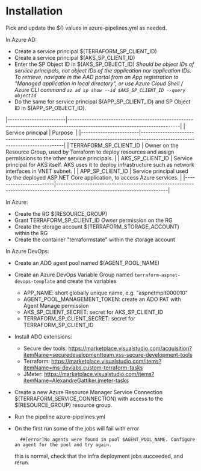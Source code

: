 # Installation

Pick and update the $() values in azure-pipelines.yml as needed.

In Azure AD:
  - Create a service principal $(TERRAFORM_SP_CLIENT_ID)
  - Create a service principal $(AKS_SP_CLIENT_ID)
  - Enter the SP Object ID in $(AKS_SP_OBJECT_ID)
    *Should be object IDs of service principals, not object IDs of the application nor application IDs.
    To retrieve, navigate in the AAD portal from an App registration to "Managed application in local directory", or use Azure Cloud Shell / Azure CLI command `az ad sp show --id $AKS_SP_CLIENT_ID --query objectId`*
  - Do the same for service principal $(APP_SP_CLIENT_ID) and SP Object ID in $(APP_SP_OBJECT_ID).

|------------------------|----------------------------------------------------------------------------------------------------------------------------|
| Service principal      | Purpose                                                                                                                    |
|------------------------|----------------------------------------------------------------------------------------------------------------------------|
| TERRAFORM_SP_CLIENT_ID | Owner on the Resource Group, used by Terraform to deploy resources and assign permissions to the other service principals. |
| AKS_SP_CLIENT_ID       | Service principal for AKS itself. AKS uses it to deploy infrastructure such as network interfaces in VNET subnet.          |
| APP_SP_CLIENT_ID       | Service principal used by the deployed ASP.NET Core application, to access Azure services.                                 |
|------------------------|----------------------------------------------------------------------------------------------------------------------------|



In Azure:
  - Create the RG $(RESOURCE_GROUP)
  - Grant TERRAFORM_SP_CLIENT_ID *Owner* permission on the RG
  - Create the storage account $(TERRAFORM_STORAGE_ACCOUNT) within the RG
  - Create the container "terraformstate" within the storage account

In Azure DevOps:
  - Create an ADO agent pool named $(AGENT_POOL_NAME)
  - Create an Azure DevOps Variable Group named `terraform-aspnet-devops-template` and create the variables
    - APP_NAME: short globally unique name, e.g. "aspnetmplt000010"
    - AGENT_POOL_MANAGEMENT_TOKEN: create an ADO PAT with Agent Manage permission
    - AKS_SP_CLIENT_SECRET: secret for AKS_SP_CLIENT_ID
    - TERRAFORM_SP_CLIENT_SECRET: secret for TERRAFORM_SP_CLIENT_ID
  - Install ADO extensions:
    - Secure dev tools: https://marketplace.visualstudio.com/acquisition?itemName=securedevelopmentteam.vss-secure-development-tools
    - Terraform: https://marketplace.visualstudio.com/items?itemName=ms-devlabs.custom-terraform-tasks
    - JMeter: https://marketplace.visualstudio.com/items?itemName=AlexandreGattiker.jmeter-tasks
  - Create a new Azure Resource Manager Service Connection $(TERRAFORM_SERVICE_CONNECTION) with access to the $(RESOURCE_GROUP) resource group.
  - Run the pipeline azure-pipelines.yml
  - On the first run some of the jobs will fail with error
  
          ##[error]No agents were found in pool $AGENT_POOL_NAME. Configure an agent for the pool and try again.

    this is normal, check that the infra deployment jobs succeeded, and rerun.
